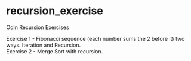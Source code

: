 # recursion_exercise
Odin Recursion Exercises

Exercise 1 - Fibonacci sequence (each number sums the 2 before it) two ways. Iteration and Recursion.<br>
Exercise 2 - Merge Sort with recursion.
